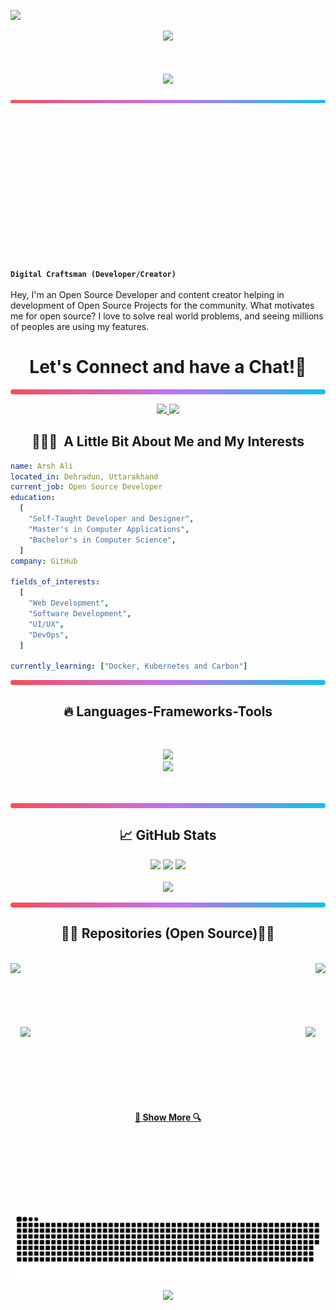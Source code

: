 ![](https://user-images.githubusercontent.com/40994679/193735642-4d9789f0-209e-4598-aec8-7357976989c8.png)

<p align="center">
  <img src="https://capsule-render.vercel.app/api?type=waving&color=gradient&text=HEY!&height=120&section=header"/>
</p>

<h1 align="center">
  <a href="https://git.io/typing-svg">
    <img src="https://readme-typing-svg.demolab.com?font=Rock+Salt&size=33&pause=900000&color=7BF7ED&center=true&vCenter=true&width=435&height=100&lines=🏄‍I'm+Arsh+Ergon!">
    <!-- for the future will be using Arabic -->
    <!-- <img src="https://readme-typing-svg.demolab.com?font=Amiri+Quran&size=32&pause=900000&color=ffffff&center=true&vCenter=true&width=435&height=50&lines=أرش"> -->

  </a>
</h1>

<svg fill="none" viewBox="0 0 800 400" width="100%" height="40" xmlns="http://www.w3.org/2000/svg">
  <foreignObject width="100%" height="100%">
    <div xmlns="http://www.w3.org/1999/xhtml">
      <style>
      </style>
      <div style="height: 8px; background: linear-gradient(to right, #f64f59, #c471ed, #12c2e9); border-radius:25px;width:100%;margin-bottom:10px"></div>
    </div>
</svg>


**`Digital Craftsman (Developer/Creator)`** 
<br/><br/>
Hey, I'm an Open Source Developer and content creator helping in development of Open Source Projects for the community. What motivates me for open source? I love to solve real world problems, and seeing millions of peoples are using my features.


<h1 align="center">
  Let's Connect and have a Chat!💬
</h1>
<div style="height: 8px; background: linear-gradient(to right, #f64f59, #c471ed, #12c2e9); border-radius:25px;width:100%;margin-bottom:15px"></div>
<p align="center">
<a href="https://www.linkedin.com/in/arshergon/">
  <img height="50" src="https://user-images.githubusercontent.com/46517096/166973395-19676cd8-f8ec-4abf-83ff-da8243505b82.png"/>
</a>
<a href="https://www.instagram.com/arshergon/">
  <img height="50" src="https://user-images.githubusercontent.com/46517096/166974368-9798f39f-1f46-499c-b14e-81f0a3f83a06.png"/>
</a>
</p>

<h2 align="center"> 👨🏻‍💻 &nbsp;A Little Bit About Me and My Interests</h2>

```yaml
name: Arsh Ali
located_in: Dehradun, Uttarakhand
current_job: Open Source Developer
education:
  [
    "Self-Taught Developer and Designer",
    "Master's in Computer Applications",
    "Bachelor's in Computer Science",
  ]
company: GitHub

fields_of_interests:
  [
    "Web Development",
    "Software Development",
    "UI/UX",
    "DevOps",
  ]
  
currently_learning: ["Docker, Kubernetes and Carbon"]
```
  
 
<div style="height: 8px; background: linear-gradient(to right, #f64f59, #c471ed, #12c2e9); border-radius:25px;width:100%;margin-bottom:10px"></div>
<h2 align="center">🔥 Languages-Frameworks-Tools</h2>
<br>
<p align="center">
  <a href="https://skillicons.dev">
    <img src="https://skillicons.dev/icons?i=git,react,nodejs,github,python,vue,javascript,css,express,styledcomponents,nextjs,graphql" /><br>
    <img src="https://skillicons.dev/icons?i=angular,bootstrap,mongodb,mysql,django,html,blender,ae,linux,vscode,heroku,figma,gradle,java" />

  </a>
</p>
<br>
<br>
<div style="height: 8px; background: linear-gradient(to right, #f64f59, #c471ed, #12c2e9); border-radius:25px;width:100%;margin-bottom:10px"></div>
<h2 align="center"> 📈 GitHub Stats </h2>

<p align="center">
 <img width="200px"src="https://user-images.githubusercontent.com/40994679/193740769-fc39c7fc-45d3-49c1-91b5-3d9f607c061b.png">
 <img width="400px" src="https://github-readme-stats.vercel.app/api/top-langs/?username=arshergon&layout=compact&theme=radical&custom_title=Languages" /> 
 <img width="200px"src="https://user-images.githubusercontent.com/40994679/193740769-fc39c7fc-45d3-49c1-91b5-3d9f607c061b.png">
 <br>
 <br>
 <img width="600px"src="https://activity-graph.herokuapp.com/graph?username=arshergon&theme=redical">
 
</p>

<div style="height: 8px; background: linear-gradient(to right, #f64f59, #c471ed, #12c2e9); border-radius:25px;width:100%;margin-bottom:10px"></div>
<h2 align="center">👨‍💻 Repositories (Open Source)👨‍💻</h2>
<br>
<div width="100%" align="center">
  <a align="right" href="https://github.com/ArshErgon/Novu" title="Data Structures"><img align="left" height="115" src="https://github-readme-stats.vercel.app/api/pin/?username=ArshErgon&repo=Novu&theme=react&border_color=61dafb&border_radius=10"></a>
  <a align="left" href="https://github.com/ArshErgon/state-channel-demo" title="Chat & Fresh"><img align="right" height="115" src="https://github-readme-stats.vercel.app/api/pin/?username=ArshErgon&repo=state-channel-demo&theme=react&border_color=61dafb&border_radius=10"></a>
</div>
<br/><br/><br/><br/><br/><br/>
<div width="100%" align="center">
  <a align="left" href="https://github.com/ArshErgon/ArshErgon" title="Expense Tracker"><img align="left" height="115" src="https://github-readme-stats.vercel.app/api/pin/?username=ArshErgon&repo=ArshErgon&theme=react&border_color=61dafb&border_radius=10"></a>
  <a align="right" href="https://github.com/ArshErgon/Programming-Free-E-Books" title="Copy&Move Forgery Detection With DCT"><img align="right" height="115" src="https://github-readme-stats.vercel.app/api/pin/?username=ArshErgon&repo=Programming-Free-E-Books&theme=react&border_color=61dafb&border_radius=10"></a>
</div>

<br><br><br><br><br><br>

<h4 align="center">
  <a href="https://github.com/ArshErgon?tab=repositories" title="Show Repositories">🔎 Show More 🔍</a>
</h4>

<br><br><br><br><br><br>

 ![mishmanners snake gif](https://github.com/mishmanners/MishManners/blob/output/github-contribution-grid-snake.svg)


<p align="center">
  <img src="https://capsule-render.vercel.app/api?type=waving&color=gradient&height=120&width=100%&section=footer"/>
</p>
